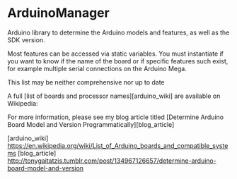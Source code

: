# ArduinoManager


Arduino library to determine the Arduino models and features,
  as well as the SDK version.

  Most features can be accessed via static variables.
  You must instantiate if you want to know if the name of the board
  or if specific features such exist, for example multiple serial
  connections on the Arduino Mega.

  This list may be neither comprehensive nor up to date

  A full [list of boards and processor names][arduino_wiki] are available on Wikipedia:

For more information, please see my blog article titled [Determine Arduino Board Model and Version Programmatically][blog_article]

[arduino_wiki]  https://en.wikipedia.org/wiki/List_of_Arduino_boards_and_compatible_systems
[blog_article] http://tonygaitatzis.tumblr.com/post/134967126657/determine-arduino-board-model-and-version


